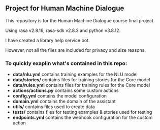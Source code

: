 ##  Project for Human Machine Dialogue 

This repository is for the Human Machine Dialogue course final project.

Using rasa v2.8.16, rasa-sdk v2.8.3 and python v3.8.12.

I have created a library help service bot. 

However, not all the files are included for privacy and size reasons.

### To quickly exaplin what's contained in this repo: 

- **data/nlu.yml** contains training examples for the NLU model  
- **data/stories/** contains files for training stories for the Core model 
- **data/rules.yml** contains files for training rules for the Core model 
- **actions/actions.py** contains some custom actions
- **config.yml** contains the model configuration
- **domain.yml** contains the domain of the assistant  
- **utils/** contains files used to create data
- **tests/** contains files for testing examples & stories used for testing 
- **endpoints.yml** contains the webhook configuration for the custom action  
